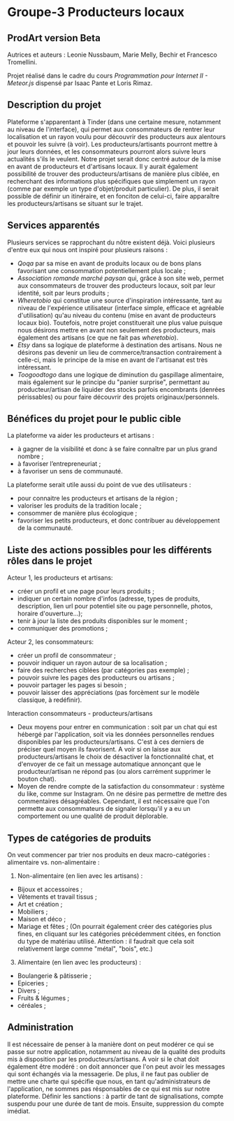 # Groupe-3 Producteurs locaux

## ProdArt version Beta 
Autrices et auteurs :  Leonie Nussbaum, Marie Melly, Bechir et Francesco Tromellini. 

Projet réalisé dans le cadre du cours _Programmation pour Internet II - Meteor.js_ dispensé par Isaac Pante et Loris Rimaz. 

## Description du projet

Plateforme s'apparentant à Tinder (dans une certaine mesure, notamment au niveau de l'interface), qui permet aux consommateurs de rentrer leur localisation et un rayon voulu pour découvrir des producteurs aux alentours et pouvoir les suivre (à voir). Les producteurs/artisants pourront mettre à jour leurs données, et les consommateurs pourront alors suivre leurs actualités s'ils le veulent. Notre projet serait donc centré autour de la mise en avant de producteurs et d'artisans locaux. Il y aurait également possibilité de trouver des producteurs/artisans de manière plus ciblée, en recherchant des informations plus spécifiques que simplement un rayon (comme par exemple un type d'objet/produit particulier). De plus, il serait possible de définir un itinéraire, et en fonciton de celui-ci, faire apparaître les producteurs/artisans se situant sur le trajet.  

## Services apparentés
Plusieurs services se rapprochant du nôtre existent déjà. Voici plusieurs d'entre eux qui nous ont inspiré pour plusieurs raisons :  
- *Qoqa* par sa mise en avant de produits locaux ou de bons plans favorisant une consommation potentiellement plus locale ; 
- *Association romande marché paysan* qui, grâce à son site web, permet aux consommateurs de trouver des producteurs locaux, soit par leur identité, soit par leurs produits ;
- *Wheretobio* qui constitue une source d'inspiration intéressante, tant au niveau de l'expérience utilisateur (interface simple, efficace et agréable d'utilisation) qu'au niveau du contenu (mise en avant de producteurs locaux bio). Toutefois, notre projet constituerait une plus value puisque nous désirons mettre en avant non seulement des producteurs, mais également des artisans (ce que ne fait pas *wheretobio*).  
- *Etsy* dans sa logique de plateforme à destination des  artisans. Nous ne désirons pas devenir un lieu de commerce/transaction contrairement à celle-ci, mais le principe de la mise en avant de l'artisanat est très intéressant. 
- *Toogoodtogo* dans une logique de diminution du gaspillage alimentaire, mais également sur le principe du "panier surprise", permettant au producteur/artisan de liquider des stocks parfois encombrants (denrées périssables) ou pour faire découvrir des projets originaux/personnels. 


##  Bénéfices du projet pour le public cible
La plateforme va aider les producteurs et artisans :
 - à gagner de la visibilité et donc à se faire connaître par un plus grand nombre ;
 - à favoriser l’entrepreneuriat ;
 - à favoriser un sens de communauté.

La plateforme serait utile aussi du point de vue des utilisateurs :
 - pour connaitre les producteurs et artisans de la région ;
 - valoriser les produits de la tradition locale ;
 - consommer de manière plus écologique ;
 - favoriser les petits producteurs, et donc contribuer au développement de la communauté.


## Liste des actions possibles pour les différents rôles dans le projet 
Acteur 1, les producteurs et artisans:
- créer un profil et une page pour leurs produits ;
- indiquer un certain nombre d'infos (adresse, types de produits, description, lien url pour potentiel site ou page personnelle, photos, horaire d'ouverture…);
- tenir à jour la liste des produits disponibles sur le moment ;
- communiquer des promotions ;

Acteur 2, les consommateurs:
- créer un profil de consommateur ;
- pouvoir indiquer un rayon autour de sa localisation ;
- faire des recherches ciblées (par catégories pas exemple) ;
- pouvoir suivre les pages des producteurs ou artisans ;
- pouvoir partager les pages si besoin ;
- pouvoir laisser des appréciations (pas forcèment sur le modèle classique, à redéfinir).

Interaction consommateurs - producteurs/artisans 
- Deux moyens pour entrer en communication : soit par un chat qui est hébergé par l'application, soit via les données personnelles rendues disponibles par les producteurs/artisans. C'est à ces derniers de préciser quel moyen ils favorisent. A voir si on laisse aux producteurs/artisans le choix de désactiver la fonctionnalité chat, et d'envoyer de ce fait un message automatique annonçant que le producteur/artisan ne répond pas (ou alors carrément supprimer le bouton chat). 
- Moyen de rendre compte de la satisfaction du consommateur : système du like, comme sur Instagram. On ne désire pas permettre de mettre des commentaires désagréables. Cependant, il est nécessaire que l'on permette aux consommateurs de signaler lorsqu'il y a eu un comportement ou une qualité de produit déplorable.

## Types de catégories de produits 
On veut commencer par trier nos produits en deux macro-catégories : alimentaire vs. non-alimentaire :
1. Non-alimentaire (en lien avec les artisans) :
- Bijoux et accessoires ;
- Vêtements et travail tissus ;
- Art et création ;
- Mobiliers ;
- Maison et déco ; 
- Mariage et fêtes ;
(On pourrait également créer des catégories plus fines, en cliquant sur les catégories précédemment citées, en fonction du type de matériau utilisé. Attention : il faudrait que cela soit relativement large comme "métal", "bois", etc.)
  
3. Alimentaire (en lien avec les producteurs) : 
- Boulangerie & pâtisserie ;
- Epiceries ;
- Divers ; 
- Fruits & légumes ; 
- céréales ;

## Administration 
Il est nécessaire de penser à la manière dont on peut modérer ce qui se passe sur notre application, notamment au niveau de la qualité des produits mis à disposition par les producteurs/artisans. A voir si le chat doit également être modéré : on doit annoncer que l'on peut avoir les messages qui sont échangés via la messagerie. De plus, il ne faut pas oublier de mettre une charte qui spécifie que nous, en tant qu'administrateurs de l'application, ne sommes pas résponsables de ce qui est mis sur notre plateforme. 
Définir les sanctions : à partir de tant de signalisations, compte suspendu pour une durée de tant de mois. Ensuite, suppression du compte imédiat. 

